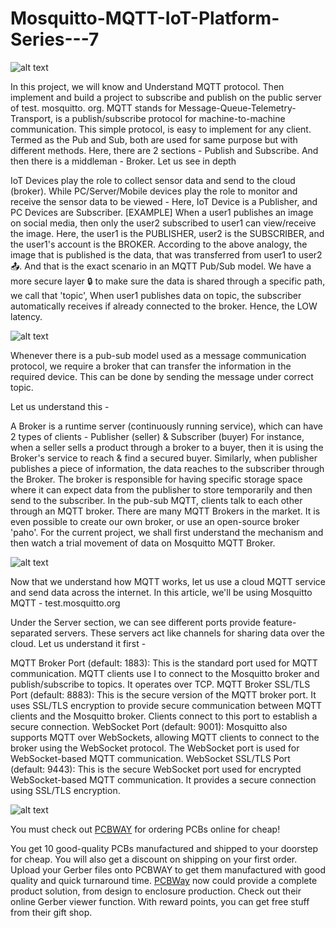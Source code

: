 # Mosquitto-MQTT-IoT-Platform-Series---7

![alt text](https://hackster.imgix.net/uploads/attachments/1563141/image_lRtXP52Vsm.png?auto=compress%2Cformat&w=740&h=555&fit=max)

In this project,  we will know and Understand MQTT protocol. Then implement and build a project to subscribe and publish on the public server of test. mosquitto. org. MQTT stands for Message-Queue-Telemetry-Transport, is a publish/subscribe protocol for machine-to-machine communication. This simple protocol, is easy to implement for any client. Termed as the Pub and Sub, both are used for same purpose but with different methods. 
Here, there are 2 sections - Publish and Subscribe. And then there is a middleman - Broker. Let us see in depth

IoT Devices play the role to collect sensor data and send to the cloud (broker). While PC/Server/Mobile devices play the role to monitor and receive the sensor data to be viewed - Here, IoT Device is a Publisher, and PC Devices are Subscriber.
[EXAMPLE] When a user1 publishes an image on social media, then only the user2 subscribed to user1 can view/receive the image. Here, the user1 is the PUBLISHER, user2 is the SUBSCRIBER, and the user1's account is the BROKER.
According to the above analogy, the image that is published is the data, that was transferred from user1 to user2 📤. And that is the exact scenario in an MQTT Pub/Sub model.
We have a more secure layer 🔒 to make sure the data is shared through a specific path, we call that 'topic', When user1 publishes data on topic, the subscriber automatically receives if already connected to the broker. Hence, the LOW latency.

![alt text](https://hackster.imgix.net/uploads/attachments/1563165/image_wR1RzdsgKV.png?auto=compress%2Cformat&w=740&h=555&fit=max)

Whenever there is a pub-sub model used as a message communication protocol, we require a broker that can transfer the information in the required device. This can be done by sending the message under correct topic.

Let us understand this -

A Broker is a runtime server (continuously running service), which can have 2 types of clients - Publisher (seller) & Subscriber (buyer)
For instance, when a seller sells a product through a broker to a buyer, then it is using the Broker's service to reach & find a secured buyer.
Similarly, when publisher publishes a piece of information, the data reaches to the subscriber through the Broker.
The broker is responsible for having specific storage space where it can expect data from the publisher to store temporarily and then send to the subscriber.
In the pub-sub MQTT, clients talk to each other through an MQTT broker.
There are many MQTT Brokers in the market. It is even possible to create our own broker, or use an open-source broker 'paho'.
For the current project, we shall first understand the mechanism and then watch a trial movement of data on Mosquitto MQTT Broker.

![alt text](https://hackster.imgix.net/uploads/attachments/1591014/image_5vIRzkcIF9.png?auto=compress%2Cformat&w=740&h=555&fit=max)

Now that we understand how MQTT works, let us use a cloud MQTT service and send data across the internet. In this article, we'll be using Mosquitto MQTT - test.mosquitto.org

Under the Server section, we can see different ports provide feature-separated servers. These servers act like channels for sharing data over the cloud. Let us understand it first -

MQTT Broker Port (default: 1883): This is the standard port used for MQTT communication. MQTT clients use I to connect to the Mosquitto broker and publish/subscribe to topics. It operates over TCP.
MQTT Broker SSL/TLS Port (default: 8883): This is the secure version of the MQTT broker port. It uses SSL/TLS encryption to provide secure communication between MQTT clients and the Mosquitto broker. Clients connect to this port to establish a secure connection.
WebSocket Port (default: 9001): Mosquitto also supports MQTT over WebSockets, allowing MQTT clients to connect to the broker using the WebSocket protocol. The WebSocket port is used for WebSocket-based MQTT communication.
WebSocket SSL/TLS Port (default: 9443): This is the secure WebSocket port used for encrypted WebSocket-based MQTT communication. It provides a secure connection using SSL/TLS encryption.

![alt text](https://hackster.imgix.net/uploads/attachments/1544797/pcbway_55Vl7NMRFG.JPG?auto=compress%2Cformat&w=740&h=555&fit=max)

You must check out [PCBWAY](https://www.pcbway.com/) for ordering PCBs online for cheap!

You get 10 good-quality PCBs manufactured and shipped to your doorstep for cheap. You will also get a discount on shipping on your first order. Upload your Gerber files onto PCBWAY to get them manufactured with good quality and quick turnaround time. [PCBWay](https://www.pcbway.com/) now could provide a complete product solution, from design to enclosure production. Check out their online Gerber viewer function. With reward points, you can get free stuff from their gift shop.

